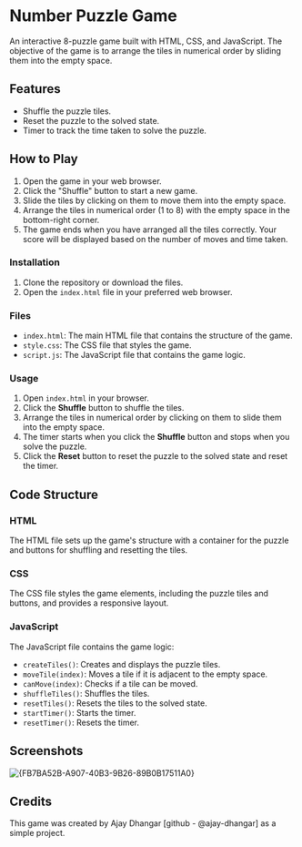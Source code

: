 # Number Puzzle Game

An interactive 8-puzzle game built with HTML, CSS, and JavaScript. The objective of the game is to arrange the tiles in numerical order by sliding them into the empty space. 

## Features
- Shuffle the puzzle tiles.
- Reset the puzzle to the solved state.
- Timer to track the time taken to solve the puzzle.

## How to Play

1. Open the game in your web browser.
2. Click the "Shuffle" button to start a new game.
3. Slide the tiles by clicking on them to move them into the empty space.
4. Arrange the tiles in numerical order (1 to 8) with the empty space in the bottom-right corner.
5. The game ends when you have arranged all the tiles correctly. Your score will be displayed based on the number of moves and time taken.

### Installation

1. Clone the repository or download the files.
2. Open the `index.html` file in your preferred web browser.

### Files

- `index.html`: The main HTML file that contains the structure of the game.
- `style.css`: The CSS file that styles the game.
- `script.js`: The JavaScript file that contains the game logic.


### Usage

1. Open `index.html` in your browser.
2. Click the **Shuffle** button to shuffle the tiles.
3. Arrange the tiles in numerical order by clicking on them to slide them into the empty space.
4. The timer starts when you click the **Shuffle** button and stops when you solve the puzzle.
5. Click the **Reset** button to reset the puzzle to the solved state and reset the timer.

## Code Structure

### HTML

The HTML file sets up the game's structure with a container for the puzzle and buttons for shuffling and resetting the tiles.

### CSS

The CSS file styles the game elements, including the puzzle tiles and buttons, and provides a responsive layout.

### JavaScript

The JavaScript file contains the game logic:
- `createTiles()`: Creates and displays the puzzle tiles.
- `moveTile(index)`: Moves a tile if it is adjacent to the empty space.
- `canMove(index)`: Checks if a tile can be moved.
- `shuffleTiles()`: Shuffles the tiles.
- `resetTiles()`: Resets the tiles to the solved state.
- `startTimer()`: Starts the timer.
- `resetTimer()`: Resets the timer.

## Screenshots

![{FB7BA52B-A907-40B3-9B26-89B0B17511A0}](https://github.com/user-attachments/assets/54c0885a-d3d9-4d8d-8e2f-e355cfe015a1)


## Credits

This game was created by Ajay Dhangar [github - @ajay-dhangar] as a simple project.
